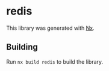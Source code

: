 # redis

This library was generated with [Nx](https://nx.dev).

## Building

Run `nx build redis` to build the library.
